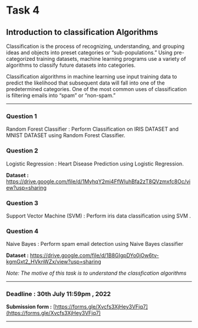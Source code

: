 # Task 4 

## Introduction to classification Algorithms

Classification is the process of recognizing, understanding, and grouping ideas and objects into preset categories or “sub-populations.” Using pre-categorized training datasets, machine learning programs use a variety of algorithms to classify future datasets into categories.

Classification algorithms in machine learning use input training data to predict the likelihood that subsequent data will fall into one of the predetermined categories. One of the most common uses of classification is filtering emails into “spam” or “non-spam.” 

<hr />

### Question 1 

Random Forest Classifier : Perform Classification on IRIS DATASET and MNIST DATASET using Random Forest Classifier.

### Question 2 

Logistic Regression : Heart Disease Prediction using Logistic Regression.

**Dataset :** https://drive.google.com/file/d/1MyhqY2mi4FfWIuhBfa2zT8QVzmxfc8Oc/view?usp=sharing 


### Question 3

Support Vector Machine (SVM) : Perform iris data classification using SVM .


### Question 4 

Naive Bayes : Perform spam email detection using Naive Bayes classifier

**Dataset :** https://drive.google.com/file/d/1B8GIgpDYo0jOw6tv-kgmGxt2_HVknWZx/view?usp=sharing

*Note: The motive of this task is to understand the classfication algorithms*

<hr >

### Deadline : 30th July 11:59pm , 2022 
**Submission form :** [https://forms.gle/Xvcfs3XjHey3VFjq7](https://forms.gle/Xvcfs3XjHey3VFjq7)
<hr >
